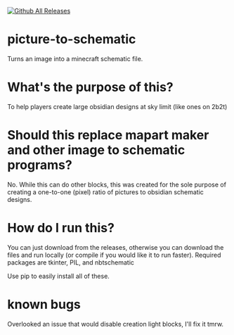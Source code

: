 [![Github All Releases](https://img.shields.io/github/downloads/Justgamer101/picture-to-schematic/total.svg)]()
# picture-to-schematic
Turns an image into a minecraft schematic file.

# What's the purpose of this?
To help players create large obsidian designs at sky limit (like ones on 2b2t)

# Should this replace mapart maker and other image to schematic programs?
No. While this can do other blocks, this was created for the sole purpose of creating a one-to-one (pixel) ratio of pictures to obsidian schematic designs.

# How do I run this?
You can just download from the releases, otherwise you can download the files and run locally (or compile if you would like it to run faster). Required packages are tkinter, PIL, and nbtschematic

Use pip to easily install all of these.

# known bugs
Overlooked an issue that would disable creation light blocks, I'll fix it tmrw.
